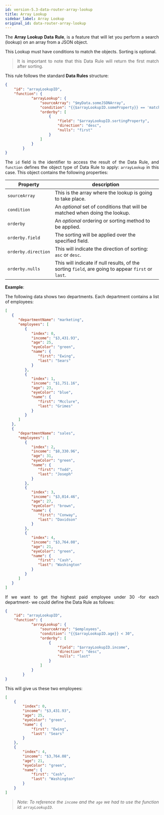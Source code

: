 ```yaml
---
id: version-5.3-data-router-array-lookup
title: Array Lookup
sidebar_label: Array Lookup
original_id: data-router-array-lookup
---
```


<div style="text-align: justify">

The **Array Lookup Data Rule**, is a feature that will let you perform a search (lookup) on an array from a JSON object.

This Lookup must have conditions to match the objects. Sorting is optional.
> It is important to note that this Data Rule will return the first match after sorting.

This rule follows the standard **Data Rules** structure:

```json
{
    "id": "arrayLookupID",
    "function": {
            "arrayLookup": {
                "sourceArray": "$myData.someJSONArray",
                "condition": "{{$arrayLookupID.someProperty}} == 'match'",
                "orderby": [
                    {
                        "field": "$arrayLookupID.sortingProperty",
                        "direction": "desc",
                        "nulls": "first"
                    }
                ]
            }
        }
}
```
The `id` field is the identifier to access the result of the Data Rule, and `function` defines the object type of Data Rule to apply: `arrayLookup` in this case. This object contains the following properties:

|Property|description|
|--------|-----------|
|`sourceArray`| This is the array where the lookup is going to take place.|
|`condition`| An _optional_ set of conditions that will be matched when doing the lookup.|
|`orderby`| An _optional_ ordering or sorting method to be applied.|
|`orderby.field`| The sorting will be applied over the specified field.|
|`orderby.direction`| This will indicate the direction of sorting: `asc` or `desc`.|
|`orderby.nulls`| This will indicate if null results, of the sorting `field`, are going to appear `first` or `last`.|

**Example**:

The following data shows two departments. Each department contains a list of employees:

```json
[
   {
      "departmentName": "marketing",
      "employees": [
         {
            "index": 0,
            "income": "$3,431.93",
            "age": 25,
            "eyeColor": "green",
            "name": {
               "first": "Ewing",
               "last": "Sears"
            }
         },
         {
            "index": 1,
            "income": "$1,751.16",
            "age": 23,
            "eyeColor": "blue",
            "name": {
               "first": "Mcclure",
               "last": "Grimes"
            }
         }
      ]
   },
   {
      "departmentName": "sales",
      "employees": [
         {
            "index": 2,
            "income": "$8,330.96",
            "age": 31,
            "eyeColor": "green",
            "name": {
               "first": "Todd",
               "last": "Joseph"
            }
         },
         {
            "index": 3,
            "income": "$3,014.46",
            "age": 27,
            "eyeColor": "brown",
            "name": {
               "first": "Conway",
               "last": "Davidson"
            }
         },
         {
            "index": 4,
            "income": "$3,764.08",
            "age": 21,
            "eyeColor": "green",
            "name": {
               "first": "Cash",
               "last": "Washington"
            }
         }
      ]
   }
]
```

If we want to get the highest paid employee under 30 -for each department- we could define the Data Rule as follows:

```json
{
    "id": "arrayLookupID",
    "function": {
            "arrayLookup": {
                "sourceArray": "$employees",
                "condition": "{{$arrayLookupID.age}} < 30",
                "orderby": [
                    {
                        "field": "$arrayLookupID.income",
                        "direction": "desc",
                        "nulls": "last"
                    }
                ]
            }
        }
}
```
This will give us these two employees:

```json
[
    {
        "index": 0,
        "income": "$3,431.93",
        "age": 25,
        "eyeColor": "green",
        "name": {
            "first": "Ewing",
            "last": "Sears"
        }
    },
    {
        "index": 4,
        "income": "$3,764.08",
        "age": 21,
        "eyeColor": "green",
        "name": {
            "first": "Cash",
            "last": "Washington"
        }
    }
]
```

> _Note: To reference the `income` and the `age` we had to use the function id: `arrayLookupID`_.